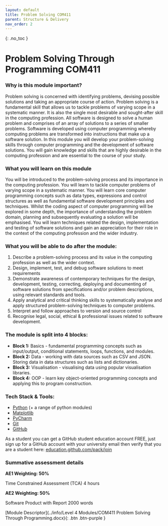 ```yaml
---
layout: default
title: Problem Solving COM411
parent: Structure & Delivery
nav_order: 2
---
```


{: .no_toc }


# Problem Solving Through Programming COM411


### Why is this module important?

Problem solving is concerned with identifying problems, devising possible solutions and taking an appropriate course of action.  Problem solving is a fundamental skill that allows us to tackle problems of varying scope in a systematic manner.  It is also the single most desirable and sought-after skill in the computing profession. All software is designed to solve a human problem and comprises of an array of solutions to a series of smaller problems.  Software is developed using computer programming whereby computing problems are transformed into instructions that make up a software solution.  In this module you will develop your problem-solving skills through computer programming and the development of software solutions.  You will gain knowledge and skills that are highly desirable in the computing profession and are essential to the course of your study.

### What you will learn on this module

You will be introduced to the problem-solving process and its importance in the computing profession. You will learn to tackle computer problems of varying scope in a systematic manner.  You will learn core computer programming concepts such as data types, expressions and control structures as well as fundamental software development principles and techniques.  Whilst the coding aspect of computer programming will be explored in some depth, the importance of understanding the problem domain, planning and subsequently evaluating a solution will be emphasised.  You will learn techniques related the design, implementation and testing of software solutions and gain an appreciation for their role in the context of the computing profession and the wider industry.

### What you will be able to do after the module:

1.	Describe a problem-solving process and its value in the computing profession as well as the wider context.
2.	Design, implement, test, and debug software solutions to meet requirements
3.	Demonstrate awareness of contemporary techniques for the design, development, testing, correcting, deploying and documenting of software solutions from specifications and/or problem descriptions, using relevant standards and tools.
4.	Apply analytical and critical thinking skills to systematically analyse and apply structured problem-solving techniques to computer problems.
5.	Interpret and follow approaches to version and source control
6.	Recognise legal, social, ethical & professional issues related to software development.

### The module is split into 4 blocks:

* **Block 1:** Basics - fundamental programming concepts such as input/output, conditional statements, loops, functions, and modules.
* **Block 2:** Data - working with data sources such as CSV and JSON. Storing data in data structures such as lists and dictionaries.
* **Block 3:** Visualisation - visualising data using popular visualisation libraries.
* **Block 4:** OOP - learn key object-oriented programming concepts and applying this to program construction.

### Tech Stack & Tools:
* [Python](https://www.python.org/) (+ a range of python modules)
* [Matplotlib](https://matplotlib.org/)
* [PyCharm](https://www.jetbrains.com/pycharm/)
* [Git](https://git-scm.com/)
* [GitHub](http://github.com/)

As a student you can get a GitHub student education account FREE, just sign up for a  GitHub account with your university email then verify that you are a student here: [education.github.com/pack/join](https://education.github.com/pack/join)

### Summative assessment details

**AE1	Weighting: 50%**

Time Constrained Assessment (TCA) 4 hours


**AE2	Weighting: 50%**

Software Product with Report 2000 words

[Module Descriptor](../info/Level 4 Modules/COM411 Problem Solving Through Programming.docx){: .btn .btn-purple }



